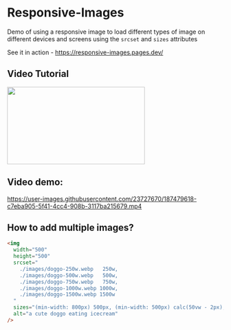 # Responsive-Images
Demo of using a responsive image to load different types of image on different devices and screens using the `srcset` and `sizes` attributes

See it in action - https://responsive-images.pages.dev/

## Video Tutorial

[<img src="https://user-images.githubusercontent.com/23727670/188132872-c98a177a-b7e1-4035-a96c-f1b3aaed5076.jpg" width="320" height="180" height=""/>](https://youtu.be/97TGWROPyUE)

## Video demo:

https://user-images.githubusercontent.com/23727670/187479618-c7eba905-5f41-4cc4-908b-3117ba215679.mp4

## How to add multiple images?

```html
<img
  width="500"
  height="500"
  srcset="
    ./images/doggo-250w.webp   250w,
    ./images/doggo-500w.webp   500w,
    ./images/doggo-750w.webp   750w,
    ./images/doggo-1000w.webp 1000w,
    ./images/doggo-1500w.webp 1500w
  "
  sizes="(min-width: 800px) 500px, (min-width: 500px) calc(50vw - 2px), 100vw"
  alt="a cute doggo eating icecream"
/>
```
